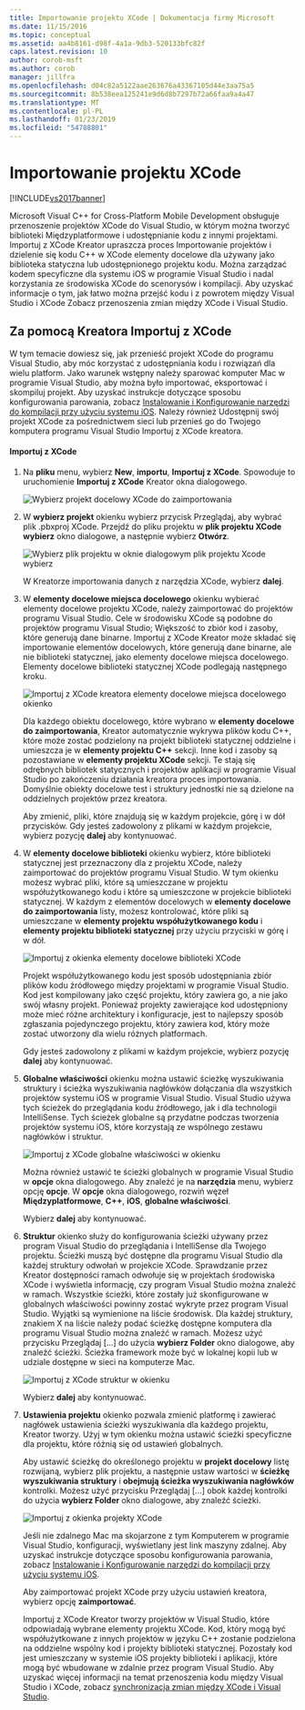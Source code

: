 ```yaml
---
title: Importowanie projektu XCode | Dokumentacja firmy Microsoft
ms.date: 11/15/2016
ms.topic: conceptual
ms.assetid: aa4b8161-d98f-4a1a-9db3-520133bfc82f
caps.latest.revision: 10
author: corob-msft
ms.author: corob
manager: jillfra
ms.openlocfilehash: d04c82a5122aae263676a43367105d44e3aa75a5
ms.sourcegitcommit: 8b538eea125241e9d6d8b7297b72a66faa9a4a47
ms.translationtype: MT
ms.contentlocale: pl-PL
ms.lasthandoff: 01/23/2019
ms.locfileid: "54788801"
---
```

# <a name="import-an-xcode-project"></a>Importowanie projektu XCode
[!INCLUDE[vs2017banner](../includes/vs2017banner.md)]

  
Microsoft Visual C++ for Cross-Platform Mobile Development obsługuje przenoszenie projektów XCode do Visual Studio, w którym można tworzyć biblioteki Międzyplatformowe i udostępnianie kodu z innymi projektami. Importuj z XCode Kreator upraszcza proces Importowanie projektów i dzielenie się kodu C++ w XCode elementy docelowe dla używany jako biblioteka statyczna lub udostępnionego projektu kodu. Można zarządzać kodem specyficzne dla systemu iOS w programie Visual Studio i nadal korzystania ze środowiska XCode do scenorysów i kompilacji. Aby uzyskać informacje o tym, jak łatwo można przejść kodu i z powrotem między Visual Studio i XCode Zobacz przenoszenia zmian między XCode i Visual Studio.  
  
## <a name="using-the-import-from-xcode-wizard"></a>Za pomocą Kreatora Importuj z XCode  
 W tym temacie dowiesz się, jak przenieść projekt XCode do programu Visual Studio, aby móc korzystać z udostępniania kodu i rozwiązań dla wielu platform. Jako warunek wstępny należy sparować komputer Mac w programie Visual Studio, aby można było importować, eksportować i skompiluj projekt. Aby uzyskać instrukcje dotyczące sposobu konfigurowania parowania, zobacz [Instalowanie i Konfigurowanie narzędzi do kompilacji przy użyciu systemu iOS](../cross-platform/install-and-configure-tools-to-build-using-ios.md). Należy również Udostępnij swój projekt XCode za pośrednictwem sieci lub przenieś go do Twojego komputera programu Visual Studio Importuj z XCode kreatora.  
  
#### <a name="import-from-xcode"></a>Importuj z XCode  
  
1. Na **pliku** menu, wybierz **New**, **importu**, **Importuj z XCode**. Spowoduje to uruchomienie **Importuj z XCode** Kreator okna dialogowego.  
  
    ![Wybierz projekt docelowy XCode do zaimportowania](../cross-platform/media/cppmdd-u2-importxcode-choose.PNG "CPPMDD_U2_ImportXCode_Choose")  
  
2. W **wybierz projekt** okienku wybierz przycisk Przeglądaj, aby wybrać plik .pbxproj XCode. Przejdź do pliku projektu w **plik projektu XCode wybierz** okno dialogowe, a następnie wybierz **Otwórz**.  
  
    ![Wybierz plik projektu w oknie dialogowym plik projektu Xcode wybierz](../cross-platform/media/cppmdd-u2-importxcode-browse.PNG "CPPMDD_U2_ImportXCode_Browse")  
  
    W Kreatorze importowania danych z narzędzia XCode, wybierz **dalej**.  
  
3. W **elementy docelowe miejsca docelowego** okienku wybierać elementy docelowe projektu XCode, należy zaimportować do projektów programu Visual Studio. Cele w środowisku XCode są podobne do projektów programu Visual Studio; Większość to zbiór kod i zasoby, które generują dane binarne. Importuj z XCode Kreator może składać się importowanie elementów docelowych, które generują dane binarne, ale nie biblioteki statycznej, jako elementy docelowe miejsca docelowego. Elementy docelowe biblioteki statycznej XCode podlegają następnego kroku.  
  
    ![Importuj z XCode kreatora elementy docelowe miejsca docelowego okienko](../cross-platform/media/cppmdd-u2-importxcode-destination.jpg "CPPMDD_U2_ImportXCode_Destination")  
  
    Dla każdego obiektu docelowego, które wybrano w **elementy docelowe do zaimportowania**, Kreator automatycznie wykrywa plików kodu C++, które może zostać podzielony na projekt biblioteki statycznej oddzielne i umieszcza je w **elementy projektu C++** sekcji. Inne kod i zasoby są pozostawiane w **elementy projektu XCode** sekcji. Te stają się odrębnych bibliotek statycznych i projektów aplikacji w programie Visual Studio po zakończeniu działania kreatora proces importowania. Domyślnie obiekty docelowe test i struktury jednostki nie są dzielone na oddzielnych projektów przez kreatora.  
  
    Aby zmienić, pliki, które znajdują się w każdym projekcie, górę i w dół przycisków. Gdy jesteś zadowolony z plikami w każdym projekcie, wybierz pozycję **dalej** aby kontynuować.  
  
4. W **elementy docelowe biblioteki** okienku wybierz, które biblioteki statycznej jest przeznaczony dla z projektu XCode, należy zaimportować do projektów programu Visual Studio. W tym okienku możesz wybrać pliki, które są umieszczane w projektu współużytkowanego kodu i które są umieszczone w projekcie biblioteki statycznej. W każdym z elementów docelowych w **elementy docelowe do zaimportowania** listy, możesz kontrolować, które pliki są umieszczane w **elementy projektu współużytkowanego kodu** i **elementy projektu biblioteki statycznej** przy użyciu przyciski w górę i w dół.  
  
    ![Importuj z okienka elementy docelowe biblioteki XCode](../cross-platform/media/cppmdd-u2-importxcode-library.jpg "CPPMDD_U2_ImportXCode_Library")  
  
    Projekt współużytkowanego kodu jest sposób udostępniania zbiór plików kodu źródłowego między projektami w programie Visual Studio. Kod jest kompilowany jako część projektu, który zawiera go, a nie jako swój własny projekt. Ponieważ projekty zawierające kod udostępniony może mieć różne architektury i konfiguracje, jest to najlepszy sposób zgłaszania pojedynczego projektu, który zawiera kod, który może zostać utworzony dla wielu różnych platformach.  
  
    Gdy jesteś zadowolony z plikami w każdym projekcie, wybierz pozycję **dalej** aby kontynuować.  
  
5. **Globalne właściwości** okienku można ustawić ścieżkę wyszukiwania struktury i ścieżka wyszukiwania nagłówków dołączania dla wszystkich projektów systemu iOS w programie Visual Studio. Visual Studio używa tych ścieżek do przeglądania kodu źródłowego, jak i dla technologii IntelliSense. Tych ścieżek globalne są przydatne podczas tworzenia projektów systemu iOS, które korzystają ze wspólnego zestawu nagłówków i struktur.  
  
    ![Importuj z XCode globalne właściwości w okienku](../cross-platform/media/cppmdd-u2-importxcode-global.jpg "CPPMDD_U2_ImportXCode_Global")  
  
    Można również ustawić te ścieżki globalnych w programie Visual Studio w **opcje** okna dialogowego. Aby znaleźć je na **narzędzia** menu, wybierz opcję **opcje**. W **opcje** okna dialogowego, rozwiń węzeł **Międzyplatformowe**, **C++**, **iOS**, **globalne właściwości**.  
  
    Wybierz **dalej** aby kontynuować.  
  
6. **Struktur** okienko służy do konfigurowania ścieżki używany przez program Visual Studio do przeglądania i IntelliSense dla Twojego projektu. Ścieżki muszą być dostępne dla programu Visual Studio dla każdej struktury odwołań w projekcie XCode. Sprawdzanie przez Kreator dostępności ramach odwołuje się w projektach środowiska XCode i wyświetla informację, czy program Visual Studio można znaleźć w ramach. Wszystkie ścieżki, które zostały już skonfigurowane w globalnych właściwości powinny zostać wykryte przez program Visual Studio. Wyjątki są wymienione na liście środowisk. Dla każdej struktury, znakiem X na liście należy podać ścieżkę dostępne komputera dla programu Visual Studio można znaleźć w ramach. Możesz użyć przycisku Przeglądaj [...] do użycia **wybierz Folder** okno dialogowe, aby znaleźć ścieżki. Ścieżka framework może być w lokalnej kopii lub w udziale dostępne w sieci na komputerze Mac.  
  
    ![Importuj z XCode struktur w okienku](../cross-platform/media/cppmdd-u2-importxcode-frameworks.jpg "CPPMDD_U2_ImportXCode_Frameworks")  
  
    Wybierz **dalej** aby kontynuować.  
  
7. **Ustawienia projektu** okienko pozwala zmienić platformę i zawierać nagłówek ustawienia ścieżki wyszukiwania dla każdego projektu, Kreator tworzy. Użyj w tym okienku można ustawić ścieżki specyficzne dla projektu, które różnią się od ustawień globalnych.  
  
    Aby ustawić ścieżkę do określonego projektu w **projekt docelowy** listę rozwijaną, wybierz plik projektu, a następnie ustaw wartości w **ścieżkę wyszukiwania struktury** i **obejmują ścieżka wyszukiwania nagłówków** kontrolki. Możesz użyć przycisku Przeglądaj [...] obok każdej kontrolki do użycia **wybierz Folder** okno dialogowe, aby znaleźć ścieżki.  
  
    ![Importuj z okienka projekty XCode](../cross-platform/media/cppmdd-u2-importxcode-projects.jpg "CPPMDD_U2_ImportXCode_Projects")  
  
    Jeśli nie zdalnego Mac ma skojarzone z tym Komputerem w programie Visual Studio, konfiguracji, wyświetlany jest link maszyny zdalnej. Aby uzyskać instrukcje dotyczące sposobu konfigurowania parowania, zobacz [Instalowanie i Konfigurowanie narzędzi do kompilacji przy użyciu systemu iOS](../cross-platform/install-and-configure-tools-to-build-using-ios.md).  
  
    Aby zaimportować projekt XCode przy użyciu ustawień kreatora, wybierz opcję **zaimportować**.  
  
   Importuj z XCode Kreator tworzy projektów w Visual Studio, które odpowiadają wybrane elementy projektu XCode. Kod, który mogą być współużytkowane z innych projektów w języku C++ zostanie podzielona na oddzielne wspólny kod i projekty biblioteki statycznej. Pozostały kod jest umieszczany w systemie iOS projekty biblioteki i aplikacji, które mogą być wbudowane w zdalnie przez program Visual Studio. Aby uzyskać więcej informacji na temat przenoszenia kodu między Visual Studio i XCode, zobacz [synchronizacja zmian między XCode i Visual Studio](../cross-platform/sync-changes-between-xcode-and-visual-studio.md).

